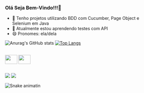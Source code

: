 ### Olá Seja Bem-Vindo!!!👋

- 🧐 Tenho projetos utilizando BDD com Cucumber, Page Object e Selenium em Java
- 🌱 Atualmente estou aprendendo testes com API
- 😄 Pronomes: ela/dela


 
![Anurag's GitHub stats](https://github-readme-stats.vercel.app/api?username=angelavf721&show_icons=true&theme=radical)
[![Top Langs](https://github-readme-stats.vercel.app/api/top-langs/?username=angelavf721&layout=compact)](https://github.com/anuraghazra/github-readme-stats)
 
 

<div style="display: inline_block"><br>
  <img align="center" height="30" width="40" src="https://cdn.jsdelivr.net/gh/devicons/devicon/icons/cucumber/cucumber-plain.svg">
  <img align="center" height="30" width="40" src="https://cdn.jsdelivr.net/gh/devicons/devicon/icons/java/java-original.svg">
</div>
  
  ##

<div>
<a href ="https://angelavasconcelos780@gmail.com"><img src="https://img.shields.io/badge/-Gmail-%23333?style=for-the-badge&logo=gmail&logoColor=white" target="_blank"></a>
 <a href="https://www.linkedin.com/in/ângela-feitosa-de-vasconcelos-104879206" target="_blank"><img src="https://img.shields.io/badge/-LinkedIn-%230077B5?style=for-the-badge&logo=linkedin&logoColor=white" target="_blank"></a> 
</div>
 
 ![Snake animatin](https://github.com/angelavf721/angelavf721/blob/091503adcb9ef934412c6550af377a1407449633/.github/workflows/main.yml)
